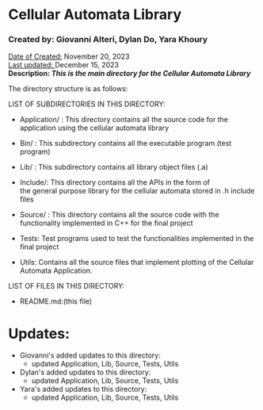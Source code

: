 # Cellular Automata Library
### Created by:</u> Giovanni Alteri, Dylan Do, Yara Khoury
<u>Date of Created:</u> November 20, 2023 <br>
<u>Last updated: </u> December 15, 2023 <br>
<b>Description: <i>This is the main directory for the Cellular Automata Library</i></b>


The directory structure is as follows:

LIST OF SUBDIRECTORIES IN THIS DIRECTORY:
- Application/ : This directory contains all the source code for the application
        using the cellular automata library

- Bin/ : This subdirectory contains all the executable program (test program)
	
- Lib/ : This subdirectory contains all library object files (.a)
		
- Include/: This directory contains all the APIs in the form of  
        the general purpose library for the cellular automata stored in .h include files
		
- Source/ : This directory contains all the source code with the
        functionality implemented in C++ for the final project 

- Tests: Test programs used to test the functionalities implemented in
	 the final project
		
- Utils: Contains all the source files that implement plotting of the Cellular Automata Application.

LIST OF FILES IN THIS DIRECTORY:
- README.md:(this file)


# Updates:
- Giovanni's added updates to this directory:
    - updated Application, Lib, Source, Tests, Utils
- Dylan's added updates to this directory:
    - updated Application, Lib, Source, Tests, Utils
- Yara's added updates to this directory:
    - updated Application, Lib, Source, Tests, Utils